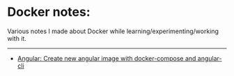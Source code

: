 # Docker notes:

Various notes I made about Docker while learning/experimenting/working with it.  

----
+ [Angular: Create new angular image with docker-compose and angular-cli](angular.md)
